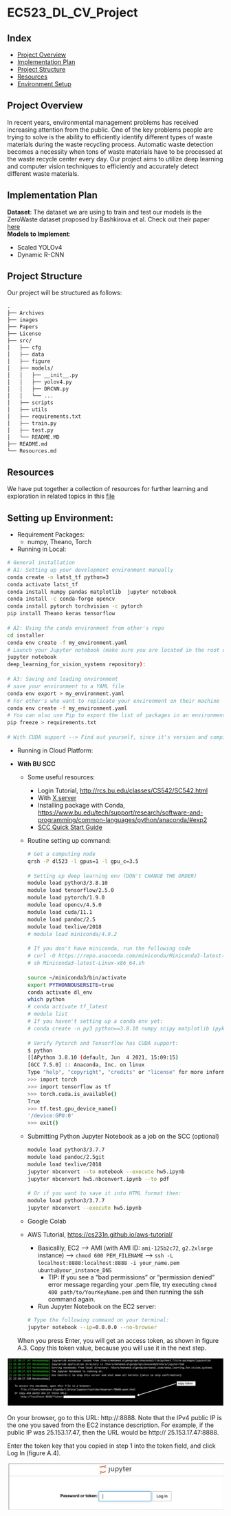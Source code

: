 # EC523_DL_CV_Project

## Index
- [Project Overview](#project-overview)
- [Implementation Plan](#implementation-plan)
- [Project Structure](#project-structure)
- [Resources](#resources)
- [Environment Setup](#setting-up-environment)

## Project Overview
In recent years, environmental management problems has received increasing attention from the public. One of the key problems people are trying to solve is the ability to efficiently identify
different types of waste materials during the waste recycling process. Automatic waste detection becomes a necessity when tons of waste materials have to be processed at the waste recycle center every day. Our project aims to utilize deep learning and computer vision techniques to efficiently and accurately detect different waste materials.

## Implementation Plan
__Dataset__: The dataset we are using to train and test our models is the ZeroWaste dataset proposed by Bashkirova et al. Check out their paper [here](https://arxiv.org/abs/2106.02740)  
__Models to Implement__: 
  - Scaled YOLOv4
  - Dynamic R-CNN

## Project Structure
Our project will be structured as follows:
```
.
├── Archives
├── images
├── Papers
├── License
├── src/
│   ├── cfg
│   ├── data
│   ├── figure
│   ├── models/
│   │   ├── __init__.py
│   │   ├── yolov4.py
│   │   ├── DRCNN.py
│   │   └── ...
│   ├── scripts
│   ├── utils
│   ├── requirements.txt
│   ├── train.py
│   ├── test.py
│   └── README.MD
├── README.md
└── Resources.md
```

## Resources
We have put together a collection of resources for further learning and exploration in related topics in this [file](./Resources.md)

## Setting up Environment:

- Requirement Packages:
  - numpy, Theano, Torch
- Running in Local:

```bash
# General installation
# A1: Setting up your development environment manually
conda create -n latst_tf python=3
conda activate latst_tf
conda install numpy pandas matplotlib  jupyter notebook
conda install -c conda-forge opencv
conda install pytorch torchvision -c pytorch
pip install Theano keras tensorflow

# A2: Using the conda environment from other's repo
cd installer
conda env create -f my_environment.yaml
# Launch your Jupyter notebook (make sure you are located in the root of the
jupyter notebook	
deep_learning_for_vision_systems repository):

# A3: Saving and loading environment
# save your environment to a YAML file
conda env export > my_environment.yaml
# For other's who want to replicate your environment on their machine
conda env create -f my_environment.yaml	
# You can also use Pip to export the list of packages in an environment to a .txt file, and then include that file with your code. This allows other people to easily load all the dependencies for you code with pip
pip freeze > requirements.txt	

# With CUDA support --> Find out yourself, since it's version and compiler specific
```

- Running in Cloud Platform:
- **With BU SCC**
    - Some useful resources:
        - Login Tutorial, http://rcs.bu.edu/classes/CS542/SC542.html
        - With [X server](https://vlaams-supercomputing-centrum-vscdocumentation.readthedocs-hosted.com/en/latest/access/using_the_xming_x_server_to_display_graphical_programs.html#:~:text=Running%20Xming%3A,programs%20(such%20as%20PuTTY).)
        - Installing package with Conda, https://www.bu.edu/tech/support/research/software-and-programming/common-languages/python/anaconda/#exp2
        - [SCC Quick Start Guide](https://www.bu.edu/tech/support/research/system-usage/scc-quickstart/)
    - Routine setting up command:
        ```bash
        # Get a computing node
        qrsh -P dl523 -l gpus=1 -l gpu_c=3.5

        # Setting up deep learning env (DON't CHANGE THE ORDER)
        module load python3/3.8.10
        module load tensorflow/2.5.0
        module load pytorch/1.9.0
        module load opencv/4.5.0	
        module load cuda/11.1
        module load pandoc/2.5
        module load texlive/2018
        # module load miniconda/4.9.2

        # If you don't have miniconda, run the following code
        # curl -O https://repo.anaconda.com/miniconda/Miniconda3-latest-Linux-x86_64.sh
        # sh Miniconda3-latest-Linux-x86_64.sh

        source ~/miniconda3/bin/activate
        export PYTHONNOUSERSITE=true
        conda activate dl_env
        which python
        # conda activate tf_latest
        # module list
        # If you haven't setting up a conda env yet:
        # conda create -n py3 python==3.8.10 numpy scipy matplotlib ipykernel

        # Verify Pytorch and Tensorflow has CUDA support:
        $ python
        [[APython 3.8.10 (default, Jun  4 2021, 15:09:15) 
        [GCC 7.5.0] :: Anaconda, Inc. on linux
        Type "help", "copyright", "credits" or "license" for more information.
        >>> import torch
        >>> import tensorflow as tf
        >>> torch.cuda.is_available()
        True
        >>> tf.test.gpu_device_name()
        '/device:GPU:0'
        >>> exit()
        ```
    - Submitting Python Jupyter Notebook as a job on the SCC (optional)
        ```bash
        module load python3/3.7.7
        module load pandoc/2.5git
        module load texlive/2018
        jupyter nbconvert --to notebook --execute hw5.ipynb
        jupyter nbconvert hw5.nbconvert.ipynb --to pdf

        # Or if you want to save it into HTML format then:
        module load python3/3.7.7
        jupyter nbconvert --execute hw5.ipynb
        ```

  - Google Colab
  - AWS Tutorial, https://cs231n.github.io/aws-tutorial/
    - Basicallly, EC2 --> AMI (with  AMI ID: `ami-125b2c72`, `g2.2xlarge` instance) --> `chmod 600 PEM_FILENAME`  --> `ssh -L localhost:8888:localhost:8888 -i your_name.pem ubuntu@your_instance_DNS`
      - TIP: If you see a “bad permissions” or “permission denied” error message regarding your .pem file, try executing `chmod 400 path/to/YourKeyName.pem` and then running the ssh command again.
    - Run Jupyter Notebook on the EC2 server:
    
    ```bash
    # Type the following command on your terminal:
    jupyter notebook --ip=0.0.0.0 --no-browser
    ```

  When you press Enter, you will get an access token, as shown in figure A.3. Copy this token value, because you will use it in the next step.

![image-20220128110355855](./images/image-20220128110355855.png)

  On your browser, go to this URL: http://:8888. Note that the IPv4 public IP is the one you saved from the EC2 instance description. For example, if the public IP was 25.153.17.47, then the URL would be http:// 25.153.17.47:8888.

  Enter the token key that you copied in step 1 into the token field, and click Log In (figure A.4).

![image-20220128110447248](./images/image-20220128110447248.png)


